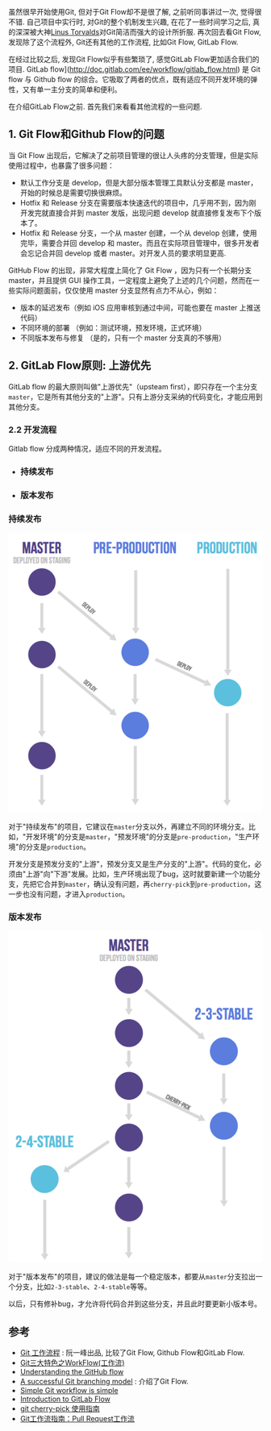 虽然很早开始使用Git, 但对于Git Flow却不是很了解, 之前听同事讲过一次, 觉得很不错. 自己项目中实行时, 对Git的整个机制发生兴趣, 在花了一些时间学习之后, 真的深深被大神[Linus Torvalds](<https://en.wikipedia.org/wiki/Linus_Torvalds>)对Git简洁而强大的设计所折服. 再次回去看Git Flow, 发现除了这个流程外, Git还有其他的工作流程, 比如Git Flow, GitLab Flow.

在经过比较之后, 发现Git Flow似乎有些繁琐了, 感觉GitLab Flow更加适合我们的项目. GitLab flow](http://doc.gitlab.com/ee/workflow/gitlab_flow.html) 是 Git flow 与 Github flow 的综合。它吸取了两者的优点，既有适应不同开发环境的弹性，又有单一主分支的简单和便利。

在介绍GitLab Flow之前. 首先我们来看看其他流程的一些问题.

## 1. Git Flow和Github Flow的问题

当 Git Flow 出现后，它解决了之前项目管理的很让人头疼的分支管理，但是实际使用过程中，也暴露了很多问题：

- 默认工作分支是 develop，但是大部分版本管理工具默认分支都是 master，开始的时候总是需要切换很麻烦。
- Hotfix 和 Release 分支在需要版本快速迭代的项目中，几乎用不到，因为刚开发完就直接合并到 master 发版，出现问题 develop 就直接修复发布下个版本了。
- Hotfix 和 Release 分支，一个从 master 创建，一个从 develop 创建，使用完毕，需要合并回 develop 和 master。而且在实际项目管理中，很多开发者会忘记合并回 develop 或者 master。对开发人员的要求明显更高. 

GitHub Flow 的出现，非常大程度上简化了 Git Flow ，因为只有一个长期分支 master，并且提供 GUI 操作工具，一定程度上避免了上述的几个问题，然而在一些实际问题面前，仅仅使用 master 分支显然有点力不从心，例如：

- 版本的延迟发布（例如 iOS 应用审核到通过中间，可能也要在 master 上推送代码）
- 不同环境的部署 （例如：测试环境，预发环境，正式环境）
- 不同版本发布与修复 （是的，只有一个 master 分支真的不够用）

## 2. GitLab Flow原则: 上游优先

GitLab flow 的最大原则叫做"上游优先"（upsteam first），即只存在一个主分支`master`，它是所有其他分支的"上游"。只有上游分支采纳的代码变化，才能应用到其他分支。

### 2.2 开发流程

Gitlab flow 分成两种情况，适应不同的开发流程。

- ### 持续发布

- ### 版本发布



### 持续发布

![img](image/bg2015122306.png)

对于"持续发布"的项目，它建议在`master`分支以外，再建立不同的环境分支。比如，"开发环境"的分支是`master`，"预发环境"的分支是`pre-production`，"生产环境"的分支是`production`。

开发分支是预发分支的"上游"，预发分支又是生产分支的"上游"。代码的变化，必须由"上游"向"下游"发展。比如，生产环境出现了bug，这时就要新建一个功能分支，先把它合并到`master`，确认没有问题，再`cherry-pick`到`pre-production`，这一步也没有问题，才进入`production`。



### 版本发布

![img](image/bg2015122307.png)

对于"版本发布"的项目，建议的做法是每一个稳定版本，都要从`master`分支拉出一个分支，比如`2-3-stable`、`2-4-stable`等等。

以后，只有修补bug，才允许将代码合并到这些分支，并且此时要更新小版本号。



## 参考

- [Git 工作流程](<http://www.ruanyifeng.com/blog/2015/12/git-workflow.html>) : 阮一峰出品, 比较了Git Flow, Github Flow和GitLab Flow. 
- [Git三大特色之WorkFlow(工作流)](<https://drprincess.github.io/2017/12/26/Git%E4%B8%89%E5%A4%A7%E7%89%B9%E8%89%B2%E4%B9%8BWorkFlow(%E5%B7%A5%E4%BD%9C%E6%B5%81)/>)
- [Understanding the GitHub flow](<https://guides.github.com/introduction/flow/index.html>)
- [A successful Git branching model](http://nvie.com/posts/a-successful-git-branching-model/) :  介绍了Git Flow.
- [Simple Git workflow is simple](<https://www.atlassian.com/blog/archives/simple-git-workflow-simple>)
- [Introduction to GitLab Flow](<https://docs.gitlab.com/ee/workflow/gitlab_flow.html>)
- [git cherry-pick 使用指南](<https://www.jianshu.com/p/08c3f1804b36>)
- [Git工作流指南：Pull Request工作流](<http://blog.jobbole.com/76854/>)